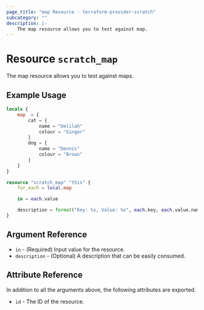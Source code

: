 ```yaml
---
page_title: "map Resource - terraform-provider-scratch"
subcategory: ""
description: |-
	The map resource allows you to test against map.
---
```


# Resource `scratch_map`

The map resource allows you to test against maps.

## Example Usage

```terraform
locals {
	map  = {
		cat = {
			name = "Delilah"
			colour = "Ginger"
		}
		dog = {
			name = "Dennis"
			colour = "Brown"
		}
	}
}

resource "scratch_map" "this" {
	for_each = local.map

	in = each.value

	description = format("Key: %s, Value: %s", each.key, each.value.name)
}

```

## Argument Reference

- `in` - (Required) Input value for the resource.
- `description` - (Optional) A description that can be easily consumed.

## Attribute Reference

In addition to all the arguments above, the following attributes are exported.

- `id` - The ID of the resource.
